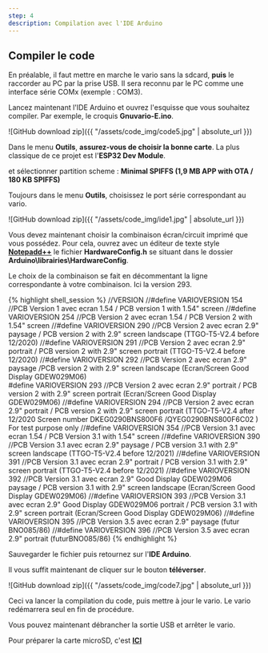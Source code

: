 ```yaml
---
step: 4
description: Compilation avec l'IDE Arduino
---
```


Compiler le code
-----------------
En préalable, il faut mettre en marche le vario sans la sdcard, **puis** le raccorder au PC par la prise USB. Il sera reconnu par le PC comme une interface série COMx (exemple : COM3).

Lancez maintenant l'IDE Arduino et ouvrez l'esquisse que vous souhaitez compiler. Par exemple, le croquis **Gnuvario-E.ino**.

![GitHub download zip]({{ "/assets/code_img/code5.jpg" | absolute_url }})

Dans le menu **Outils**, **assurez-vous de choisir la bonne carte**. La plus classique de ce projet est l'**ESP32 Dev Module**.

et sélectionner partition scheme : **Minimal SPIFFS (1,9 MB APP with OTA / 180 KB SPIFFS)**

Toujours dans le menu **Outils**, choisissez le port série correspondant au vario. 

![GitHub download zip]({{ "/assets/code_img/ide1.jpg" | absolute_url }})

Vous devez maintenant choisir la combinaison écran/circuit imprimé que vous possédez. 
Pour cela, ouvrez avec un éditeur de texte style [**Notepadd++**](https://notepad-plus-plus.org/downloads/) le fichier **HardwareConfig.h** se situant dans le dossier **Arduino\librairies\HardwareConfig**.

Le choix de la combinaison se fait en décommentant la ligne correspondante à votre combinaison. Ici la version 293.

{% highlight shell_session %}
//VERSION
//#define VARIOVERSION 154     //PCB Version 1 avec ecran 1.54 / PCB version 1 with 1.54" screen
//#define VARIOVERSION 254     //PCB Version 2 avec ecran 1.54 / PCB Version 2 with 1.54" screen
//#define VARIOVERSION 290     //PCB Version 2 avec ecran 2.9" paysage / PCB version 2 with 2.9" screen landscape (TTGO-T5-V2.4 before 12/2020)
//#define VARIOVERSION 291     //PCB Version 2 avec ecran 2.9" portrait / PCB version 2 with 2.9" screen portrait (TTGO-T5-V2.4 before 12/2020)
//#define VARIOVERSION 292     //PCB Version 2 avec ecran 2.9" paysage /PCB version 2 with 2.9" screen landscape  (Ecran/Screen Good Display GDEW029M06)      
#define VARIOVERSION 293     //PCB Version 2 avec ecran 2.9" portrait / PCB version 2 with 2.9" screen portrait (Ecran/Screen Good Display GDEW029M06)
//#define VARIOVERSION 294     //PCB Version 2 avec ecran 2.9" portrait / PCB version 2 with 2.9" screen portrait (TTGO-T5-V2.4 after 12/2020 Screen number DKEG0290BNS800F6 /QYEG0290BNS800F6C02 ) For test purpose only
//#define VARIOVERSION 354     //PCB Version 3.1 avec ecran 1.54 / PCB Version 3.1 with 1.54" screen
//#define VARIOVERSION 390     //PCB Version 3.1 avec ecran 2.9" paysage / PCB version 3.1 with 2.9" screen landscape (TTGO-T5-V2.4 before 12/2021)
//#define VARIOVERSION 391     //PCB Version 3.1 avec ecran 2.9" portrait / PCB version 3.1 with 2.9" screen portrait (TTGO-T5-V2.4 before 12/2021)
//#define VARIOVERSION 392     //PCB Version 3.1 avec ecran 2.9" Good Display GDEW029M06 paysage / PCB version 3.1 with 2.9" screen landscape  (Ecran/Screen Good Display GDEW029M06) 
//#define VARIOVERSION 393	   //PCB Version 3.1 avec ecran 2.9" Good Display GDEW029M06 portrait / PCB version 3.1 with 2.9" screen portrait (Ecran/Screen Good Display GDEW029M06) 
//#define VARIOVERSION 395     //PCB Version 3.5 avec ecran 2.9" paysage (futur BNO085/86)
//#define VARIOVERSION 396     //PCB Version 3.5 avec ecran 2.9" portrait (futurBNO085/86)
{% endhighlight %}

Sauvegarder le fichier puis retournez sur l'**IDE Arduino**.

Il vous suffit maintenant de cliquer sur le bouton **téléverser**.

![GitHub download zip]({{ "/assets/code_img/code7.jpg" | absolute_url }})

Ceci va lancer la compilation du code, puis mettre à jour le vario. Le vario redémarrera seul en fin de procédure.

Vous pouvez maintenant débrancher la sortie USB et arrêter le vario.

Pour préparer la carte microSD, c'est [**ICI**]({{site.baseurl}}/manuel/SDupdate.html)



